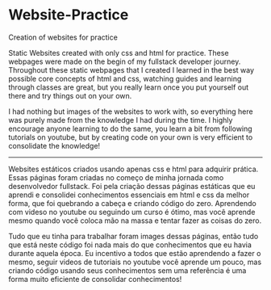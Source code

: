 # Website-Practice
Creation of websites for practice

Static Websites created with only css and html for practice. These webpages were made on the begin of my fullstack developer journey. Throughout these static webpages that I created I learned in the best way possible core concepts of html and css, watching guides and learning through classes are great, but you really learn once you put yourself out there and try things out on your own. 

I had nothing but images of the websites to work with, so everything here was purely made from the knowledge I had during the time. I highly encourage anyone learning to do the same, you learn a bit from following tutorials on youtube, but by creating code on your own is very efficient to consolidate the knowledge!

------------------------------------------------------------------------------------------------------------------------------------------------------------------------

Websites estáticos criados usando apenas css e html para adquirir prática. Essas páginas foram criadas no começo de minha jornada como desenvolvedor fullstack. Foi pela criação dessas páginas estáticas que eu aprendi e consolidei  conhecimentos essenciais em html e css da melhor forma, que foi quebrando a cabeça e criando código do zero. Aprendendo com videso no youtube ou seguindo um curso é ótimo, mas você aprende mesmo quando você coloca mão na massa e tentar fazer as coisas do zero.

Tudo que eu tinha para trabalhar foram images dessas páginas, então tudo que está neste código foi nada mais do que conhecimentos que eu havia durante aquela época. Eu incentivo a todos que estão aprendendo a fazer o mesmo, seguir videos de tutoriais no youtube você aprende um pouco, mas criando código usando seus conhecimentos sem uma referência é uma forma muito eficiente de consolidar conhecimentos!
